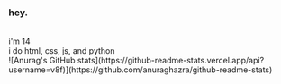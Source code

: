 ### hey.
<br>
i'm 14
<br>
i do html, css, js, and python
<br>
![Anurag's GitHub stats](https://github-readme-stats.vercel.app/api?username=v8f)](https://github.com/anuraghazra/github-readme-stats)
